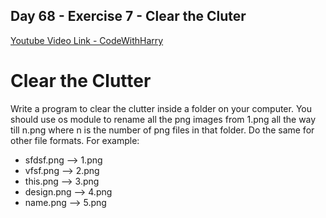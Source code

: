 ## Day 68 - Exercise 7 - Clear the Cluter

[Youtube Video Link - CodeWithHarry](https://youtu.be/6KvnP13TnhY)

# Clear the Clutter

Write a program to clear the clutter inside a folder on your computer.
You should use os module to rename all the png images from 1.png all the way till n.png where n is the number of png files in that folder. Do the same for other file formats. For example:

- sfdsf.png --> 1.png
- vfsf.png --> 2.png
- this.png --> 3.png
- design.png --> 4.png
- name.png --> 5.png
